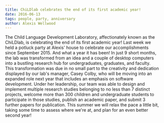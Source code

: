 ```yaml
---
title: ChiLDlab celebrates the end of its first academic year!
date: 2016-06-13
tags: people, party, anniversary
author: Alexis Wellwood
---
```


The Child Language Development Laboratory, affectionately known as the ChiLDlab, is celebrating the end of its first academic year! Last week we held a potluck party at Alexis' house to celebrate our accomplishments since September 2015. And what a year it has been! In just 9 short months, the lab was transformed from an idea and a couple of desktop computers into a bustling research hub for undergraduates, graduates, and faculty. This transformation was due in no small part to the creativity and dedication displayed by our lab's manager, Casey Colby, who will be moving into an expanded role next year that includes an emphasis on software development. Under her leadership, our team was able to design and implement multiple research studies belonging to no less than 7 distinct projects, welcome more than 300 children and undergraduate students to participate in those studies, publish an academic paper, and submit 3 further papers for publication. This summer we will relax the pace a little bit, taking some time to assess where we're at, and plan for an even better second year! 